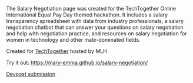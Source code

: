 The Salary Negotiation page was created for the TechTogether Online International Equal Pay Day themed hackathon. It includes a salary transparency spreadsheet with data from industry professionals, a salary negotiation chatbot that can answer your questions on salary negotiation and help with negotiation practice, and resources on salary negotiation for women in technology and other male-dominated fields. 

Created for [TechTogether](https://techtogether-online.devpost.com/) hosted by MLH

Try it out: https://mary-emma.github.io/salary-negotiation/

[Devpost submission](https://devpost.com/software/salary-negotiation)
